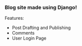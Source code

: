 ### Blog site made using Django!

Features:
* Post Drafting and Publishing
* Comments
* User Login Page

